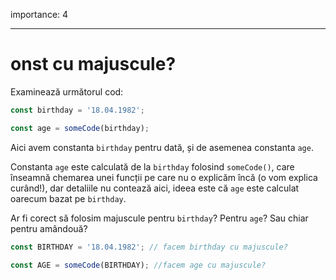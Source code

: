 importance: 4

---

# onst cu majuscule?

Examinează următorul cod:

```js
const birthday = '18.04.1982';

const age = someCode(birthday);
```

Aici avem constanta `birthday` pentru dată, și de asemenea constanta `age`.

Constanta `age` este calculată de la `birthday` folosind `someCode()`, care înseamnă chemarea unei funcții pe care nu o explicăm încă (o vom explica curând!), dar detaliile nu contează aici, ideea este că `age` este calculat oarecum bazat pe `birthday`.

Ar fi corect să folosim majuscule pentru `birthday`? Pentru `age`? Sau chiar pentru amândouă?

```js
const BIRTHDAY = '18.04.1982'; // facem birthday cu majuscule?

const AGE = someCode(BIRTHDAY); //facem age cu majuscule?
```
```

